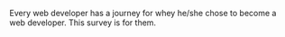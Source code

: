 Every web developer has a journey for whey he/she chose to become a web developer. This survey is for them.  
